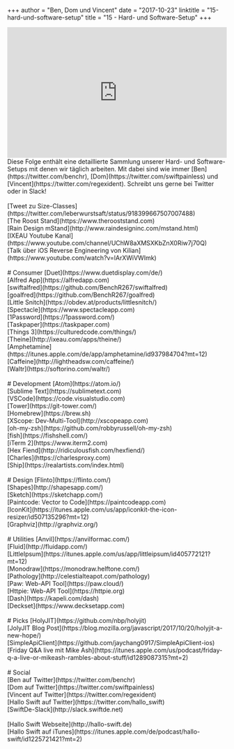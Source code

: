 +++
author = "Ben, Dom und Vincent"
date = "2017-10-23"
linktitle = "15-hard-und-software-setup"
title = "15 - Hard- und Software-Setup"
+++

<iframe width="100%" height="300" scrolling="no" frameborder="no" src="https://w.soundcloud.com/player/?url=https%3A//api.soundcloud.com/tracks/348160658&amp;auto_play=false&amp;hide_related=true&amp;show_comments=true&amp;show_user=true&amp;show_reposts=false&amp;visual=true"></iframe>
<br>
Diese Folge enthält eine detaillierte Sammlung unserer Hard- und Software-Setups mit denen wir täglich arbeiten. Mit dabei sind wie immer [Ben](https://twitter.com/benchr), [Dom](https://twitter.com/swiftpainless) und [Vincent](https://twitter.com/regexident). Schreibt uns gerne bei Twitter oder in Slack!
<br>
<br>
[Tweet zu Size-Classes](https://twitter.com/leberwurstsaft/status/918399667507007488)<br>
[The Roost Stand](https://www.therooststand.com)<br>
[Rain Design mStand](http://www.raindesigninc.com/mstand.html)<br>
[IXEAU Youtube Kanal](https://www.youtube.com/channel/UChW8aXMSXKbZnX0Riw7j70Q)<br>
[Talk über iOS Reverse Engineering von Kilian](https://www.youtube.com/watch?v=lArXWiVWImk)<br>
<br>
# Consumer
[Duet](https://www.duetdisplay.com/de/)<br>
[Alfred App](https://alfredapp.com)<br>
	[swiftalfred](https://github.com/BenchR267/swiftalfred)<br>
	[goalfred](https://github.com/BenchR267/goalfred)<br>
[Little Snitch](https://obdev.at/products/littlesnitch/)<br>
[Spectacle](https://www.spectacleapp.com)<br>
[1Password](https://1password.com/)<br>
[Taskpaper](https://taskpaper.com)<br>
[Things 3](https://culturedcode.com/things/)<br>
[Theine](http://ixeau.com/apps/theine/)<br>
[Amphetamine](https://itunes.apple.com/de/app/amphetamine/id937984704?mt=12)<br>
[Caffeine](http://lightheadsw.com/caffeine/)<br>
[Waltr](https://softorino.com/waltr/)<br>
<br>
# Development
[Atom](https://atom.io/)<br>
[Sublime Text](https://sublimetext.com)<br>
[VSCode](https://code.visualstudio.com)<br>
[Tower](https://git-tower.com/)<br>
[Homebrew](https://brew.sh)<br>
[XScope: Dev-Multi-Tool](http://xscopeapp.com)<br>
[oh-my-zsh](https://github.com/robbyrussell/oh-my-zsh)<br>
[fish](https://fishshell.com/)<br>
[iTerm 2](https://www.iterm2.com)<br>
[Hex Fiend](http://ridiculousfish.com/hexfiend/)<br>
[Charles](https://charlesproxy.com)<br>
[Ship](https://realartists.com/index.html)<br>
<br>
# Design
[Flinto](https://flinto.com/)<br>
[Shapes](http://shapesapp.com/)<br>
[Sketch](https://sketchapp.com/)<br>
[Paintcode: Vector to Code](https://paintcodeapp.com)<br>
[IconKit](https://itunes.apple.com/us/app/iconkit-the-icon-resizer/id507135296?mt=12)<br>
[Graphviz](http://graphviz.org/)<br>
<br>
# Utilities
[Anvil](https://anvilformac.com/)<br>
[Fluid](http://fluidapp.com/)<br>
[LittleIpsum](https://itunes.apple.com/us/app/littleipsum/id405772121?mt=12)<br>
[Monodraw](https://monodraw.helftone.com/)<br>
[Pathology](http://celestialteapot.com/pathology)<br>
[Paw: Web-API Tool](https://paw.cloud/)<br>
[Httpie: Web-API Tool](https://httpie.org)<br>
[Dash](https://kapeli.com/dash)<br>
[Deckset](https://www.decksetapp.com)<br>
<br>
# Picks
[HolyJIT](https://github.com/nbp/holyjit)<br>
[JolyJIT Blog Post](https://blog.mozilla.org/javascript/2017/10/20/holyjit-a-new-hope/)<br>
[SimpleApiClient](https://github.com/jaychang0917/SimpleApiClient-ios)<br>
[Friday Q&A live mit Mike Ash](https://itunes.apple.com/us/podcast/friday-q-a-live-or-mikeash-rambles-about-stuff/id1289087315?mt=2)<br>
<br>
# Social
<br>
[Ben auf Twitter](https://twitter.com/benchr)<br>
[Dom auf Twitter](https://twitter.com/swiftpainless)<br>
[Vincent auf Twitter](https://twitter.com/regexident)<br>
[Hallo Swift auf Twitter](https://twitter.com/hallo_swift)<br>
[SwiftDe-Slack](http://slack.swiftde.net)<br>
<br>
[Hallo Swift Webseite](http://hallo-swift.de)<br>
[Hallo Swift auf iTunes](https://itunes.apple.com/de/podcast/hallo-swift/id1225721421?mt=2)<br>
<br>
<br>
